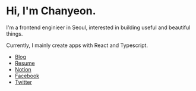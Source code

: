 # Hi, I'm Chanyeon.

I'm a frontend enginieer in Seoul, interested in building useful and beautiful things.

Currently, I mainly create apps with React and Typescript.

- [Blog](https://blog.chayeoi.site)
- [Resume](https://resume.chayeoi.site)
- [Notion](https://www.notion.so/chayeoi/Personal-Workspace-ec488ad57426478d9f0766fa91a048e9)
- [Facebook](https://facebook.com/chayeoi)
- [Twitter](https://twitter.com/ccordinary)
